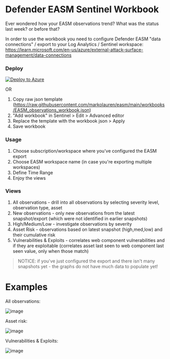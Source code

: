 # Defender EASM Sentinel Workbook

Ever wondered how your EASM observations trend? What was the status last week? or before that?

In order to use the workbook you need to configure Defender EASM "data connections" / export to your Log Analytics / Sentinel workspace: https://learn.microsoft.com/en-us/azure/external-attack-surface-management/data-connections

### Deploy

[![Deploy to Azure](https://aka.ms/deploytoazurebutton)](https://portal.azure.com/#create/Microsoft.Template/uri/https%3A%2F%2Fraw.githubusercontent.com%2Fmarkolauren%2Feasm%2Fmain%2Fworkbooks%2FEASM_observations_workbook_ARM_template.json)

OR
1. Copy raw json template (https://raw.githubusercontent.com/markolauren/easm/main/workbooks/EASM_observations_workbook.json)
2. "Add workbook" in Sentinel > Edit > Advanced editor
3. Replace the template with the workbook json > Apply
4. Save workbook

### Usage
1. Choose subscription/workspace where you've configured the EASM export
2. Choose EASM workspace name (in case you're exporting multiple workspaces)
3. Define Time Range
4. Enjoy the views

### Views
1. All observations - drill into all observations by selecting severity level, observation type, asset
2. New observations - only new observations from the latest snapshot/export (which were not identified in earlier snapshots)
3. High/Medium/Low - investigate observations by severity
4. Asset Risk - observations based on latest snapshot (high,med,low) and their cumulative risk
5. Vulnerabilities & Exploits - correlates web component vulnerabilities and if they are exploitable (correlates asset last seen to web component last seen value, only when those match)

> NOTICE: if you've just configured the export and there isn't many snapshots yet - the graphs do not have much data to populate yet!

# Examples

All observations:

![image](https://github.com/markolauren/easm/assets/133347791/1636fb5c-ffdb-4cbf-83e7-7d4bf896ce27)

Asset risk:

![image](https://github.com/markolauren/easm/assets/133347791/d30c54a2-30cc-45b3-817d-d6d907885140)

Vulnerabilities & Exploits:

![image](https://github.com/markolauren/easm/assets/133347791/76f434e3-2807-4df1-865b-774bbd02b7a4)
